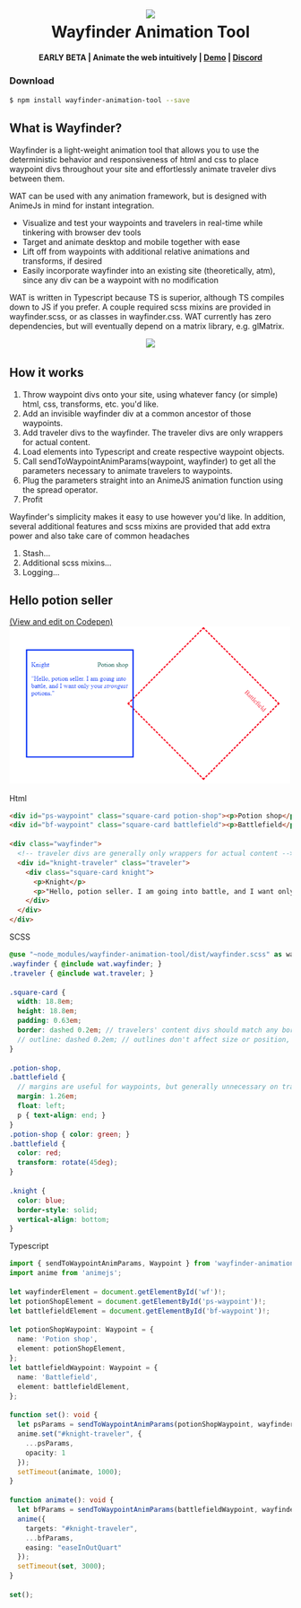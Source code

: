 <!-- prettier-ignore-start -->
<h1 align="center">
  <a href="wayfinder.anxpara.com"><img src="https://i.imgur.com/H5KVcwM.jpg" width="250"/></a>
  <br>
  Wayfinder Animation Tool
</h1>
<h4 align="center"> EARLY BETA | Animate the web intuitively | <a href="https://wayfinder.anxpara.com" target="_blank">Demo</a> | <a href="https://discord.gg/qTpEwE8q6k" target="_blank">Discord</a> </h4>

### Download

```bash
$ npm install wayfinder-animation-tool --save
```

## What is Wayfinder?

Wayfinder is a light-weight animation tool that allows you to use the deterministic behavior and responsiveness of html and css to place waypoint divs throughout your site and effortlessly animate traveler divs between them.

WAT can be used with any animation framework, but is designed with AnimeJs in mind for instant integration.

* Visualize and test your waypoints and travelers in real-time while tinkering with browser dev tools
* Target and animate desktop and mobile together with ease
* Lift off from waypoints with additional relative animations and transforms, if desired
* Easily incorporate wayfinder into an existing site (theoretically, atm), since any div can be a waypoint with no modification

WAT is written in Typescript because TS is superior, although TS compiles down to JS if you prefer. A couple required scss mixins are provided in wayfinder.scss, or as classes in wayfinder.css. WAT currently has zero dependencies, but will eventually depend on a matrix library, e.g. glMatrix.

<div align="center">
  <img src="https://github.com/anxpara/wayfinder-animation-tool/blob/main/documentation/assets/img/timeline-swatch-demo-gif.gif">
</div>

## How it works

1. Throw waypoint divs onto your site, using whatever fancy (or simple) html, css, transforms, etc. you'd like.
2. Add an invisible wayfinder div at a common ancestor of those waypoints.
3. Add traveler divs to the wayfinder. The traveler divs are only wrappers for actual content.
4. Load elements into Typescript and create respective waypoint objects.
5. Call sendToWaypointAnimParams(waypoint, wayfinder) to get all the parameters necessary to animate travelers to waypoints.
6. Plug the parameters straight into an AnimeJS animation function using the spread operator.
7. Profit

Wayfinder's simplicity makes it easy to use however you'd like. In addition, several additional features and scss mixins are provided that add extra power and also take care of common headaches

1. Stash...
2. Additional scss mixins...
3. Logging...

<h2>Hello potion seller</h2>
<a href="https://codepen.io/anxpara/pen/wveVQJm" target="_blank">(View and edit on Codepen)</a>
<img width="502px" src="https://github.com/anxpara/wayfinder-animation-tool/blob/main/documentation/assets/img/potion-seller-demo-gif.gif">

Html

```html
<div id="ps-waypoint" class="square-card potion-shop"><p>Potion shop</p></div>
<div id="bf-waypoint" class="square-card battlefield"><p>Battlefield</p></div>

<div class="wayfinder">
  <!-- traveler divs are generally only wrappers for actual content -->
  <div id="knight-traveler" class="traveler">
    <div class="square-card knight">
      <p>Knight</p>
      <p>"Hello, potion seller. I am going into battle, and I want only your strongest potions."</p>
    </div>
  </div>
</div>
```

SCSS

```scss
@use "~node_modules/wayfinder-animation-tool/dist/wayfinder.scss" as wat;
.wayfinder { @include wat.wayfinder; }
.traveler { @include wat.traveler; }

.square-card {
  width: 18.8em;
  height: 18.8em;
  padding: 0.63em;
  border: dashed 0.2em; // travelers' content divs should match any border widths on waypoints.
  // outline: dashed 0.2em; // outlines don't affect size or position, so they don't need to match
}

.potion-shop,
.battlefield {
  // margins are useful for waypoints, but generally unnecessary on travelers and may lead to wonky effects
  margin: 1.26em;
  float: left;
  p { text-align: end; }
}
.potion-shop { color: green; }
.battlefield {
  color: red;
  transform: rotate(45deg);
}

.knight {
  color: blue;
  border-style: solid;
  vertical-align: bottom;
}
```

Typescript

```typescript
import { sendToWaypointAnimParams, Waypoint } from 'wayfinder-animation-tool';
import anime from 'animejs';

let wayfinderElement = document.getElementById('wf')!;
let potionShopElement = document.getElementById('ps-waypoint')!;
let battlefieldElement = document.getElementById('bf-waypoint')!;

let potionShopWaypoint: Waypoint = {
  name: 'Potion shop',
  element: potionShopElement,
};
let battlefieldWaypoint: Waypoint = {
  name: 'Battlefield',
  element: battlefieldElement,
};

function set(): void {
  let psParams = sendToWaypointAnimParams(potionShopWaypoint, wayfinderElement);
  anime.set("#knight-traveler", {
    ...psParams,
    opacity: 1
  });
  setTimeout(animate, 1000);
}

function animate(): void {
  let bfParams = sendToWaypointAnimParams(battlefieldWaypoint, wayfinderElement);
  anime({
    targets: "#knight-traveler",
    ...bfParams,
    easing: "easeInOutQuart"
  });
  setTimeout(set, 3000);
}

set();
```

<!-- prettier-ignore-end -->
